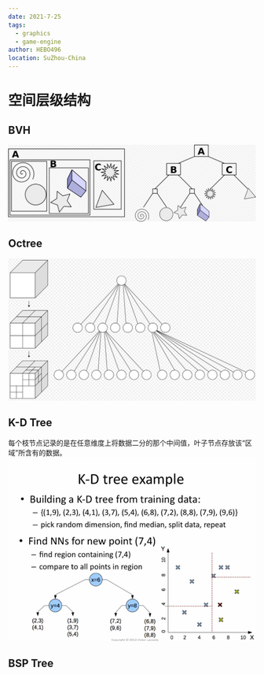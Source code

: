 ```yaml
---
date: 2021-7-25
tags:
  - graphics
  - game-engine
author: HEBO496
location: SuZhou-China
---
```

# 空间层级结构

## BVH  
![BVH Example](./res/img/bvh.png)

## Octree  
![Octree Example](./res/img/octree.png)

## K-D Tree  
每个枝节点记录的是在任意维度上将数据二分的那个中间值，叶子节点存放该“区域”所含有的数据。
![K-D Tree Example](./res/img/kdtree.png)

## BSP Tree  

